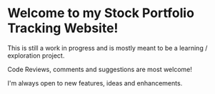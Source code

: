 # Welcome to my Stock Portfolio Tracking Website!

This is still a work in progress and is mostly meant to be a learning / exploration project.

Code Reviews, comments and suggestions are most welcome!

I'm always open to new features, ideas and enhancements.
